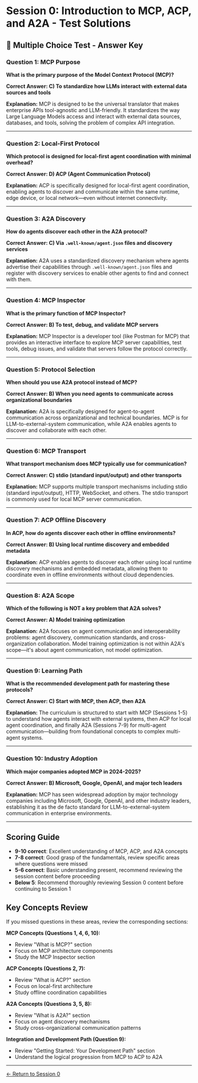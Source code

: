 # Session 0: Introduction to MCP, ACP, and A2A - Test Solutions

## 📝 Multiple Choice Test - Answer Key

### Question 1: MCP Purpose
**What is the primary purpose of the Model Context Protocol (MCP)?**

**Correct Answer: C) To standardize how LLMs interact with external data sources and tools**

**Explanation:** MCP is designed to be the universal translator that makes enterprise APIs tool-agnostic and LLM-friendly. It standardizes the way Large Language Models access and interact with external data sources, databases, and tools, solving the problem of complex API integration.

---

### Question 2: Local-First Protocol
**Which protocol is designed for local-first agent coordination with minimal overhead?**

**Correct Answer: D) ACP (Agent Communication Protocol)**

**Explanation:** ACP is specifically designed for local-first agent coordination, enabling agents to discover and communicate within the same runtime, edge device, or local network—even without internet connectivity.

---

### Question 3: A2A Discovery
**How do agents discover each other in the A2A protocol?**

**Correct Answer: C) Via `.well-known/agent.json` files and discovery services**

**Explanation:** A2A uses a standardized discovery mechanism where agents advertise their capabilities through `.well-known/agent.json` files and register with discovery services to enable other agents to find and connect with them.

---

### Question 4: MCP Inspector
**What is the primary function of MCP Inspector?**

**Correct Answer: B) To test, debug, and validate MCP servers**

**Explanation:** MCP Inspector is a developer tool (like Postman for MCP) that provides an interactive interface to explore MCP server capabilities, test tools, debug issues, and validate that servers follow the protocol correctly.

---

### Question 5: Protocol Selection
**When should you use A2A protocol instead of MCP?**

**Correct Answer: B) When you need agents to communicate across organizational boundaries**

**Explanation:** A2A is specifically designed for agent-to-agent communication across organizational and technical boundaries. MCP is for LLM-to-external-system communication, while A2A enables agents to discover and collaborate with each other.

---

### Question 6: MCP Transport
**What transport mechanism does MCP typically use for communication?**

**Correct Answer: C) stdio (standard input/output) and other transports**

**Explanation:** MCP supports multiple transport mechanisms including stdio (standard input/output), HTTP, WebSocket, and others. The stdio transport is commonly used for local MCP server communication.

---

### Question 7: ACP Offline Discovery
**In ACP, how do agents discover each other in offline environments?**

**Correct Answer: B) Using local runtime discovery and embedded metadata**

**Explanation:** ACP enables agents to discover each other using local runtime discovery mechanisms and embedded metadata, allowing them to coordinate even in offline environments without cloud dependencies.

---

### Question 8: A2A Scope
**Which of the following is NOT a key problem that A2A solves?**

**Correct Answer: A) Model training optimization**

**Explanation:** A2A focuses on agent communication and interoperability problems: agent discovery, communication standards, and cross-organization collaboration. Model training optimization is not within A2A's scope—it's about agent communication, not model optimization.

---

### Question 9: Learning Path
**What is the recommended development path for mastering these protocols?**

**Correct Answer: C) Start with MCP, then ACP, then A2A**

**Explanation:** The curriculum is structured to start with MCP (Sessions 1-5) to understand how agents interact with external systems, then ACP for local agent coordination, and finally A2A (Sessions 7-9) for multi-agent communication—building from foundational concepts to complex multi-agent systems.

---

### Question 10: Industry Adoption
**Which major companies adopted MCP in 2024-2025?**

**Correct Answer: B) Microsoft, Google, OpenAI, and major tech leaders**

**Explanation:** MCP has seen widespread adoption by major technology companies including Microsoft, Google, OpenAI, and other industry leaders, establishing it as the de facto standard for LLM-to-external-system communication in enterprise environments.

---

## Scoring Guide

- **9-10 correct**: Excellent understanding of MCP, ACP, and A2A concepts
- **7-8 correct**: Good grasp of the fundamentals, review specific areas where questions were missed
- **5-6 correct**: Basic understanding present, recommend reviewing the session content before proceeding
- **Below 5**: Recommend thoroughly reviewing Session 0 content before continuing to Session 1

## Key Concepts Review

If you missed questions in these areas, review the corresponding sections:

**MCP Concepts (Questions 1, 4, 6, 10):**
- Review "What is MCP?" section
- Focus on MCP architecture components
- Study the MCP Inspector section

**ACP Concepts (Questions 2, 7):**
- Review "What is ACP?" section
- Focus on local-first architecture
- Study offline coordination capabilities

**A2A Concepts (Questions 3, 5, 8):**
- Review "What is A2A?" section
- Focus on agent discovery mechanisms
- Study cross-organizational communication patterns

**Integration and Development Path (Question 9):**
- Review "Getting Started: Your Development Path" section
- Understand the logical progression from MCP to ACP to A2A

---

[← Return to Session 0](Session0_Introduction_to_MCP_ACP_A2A.md)